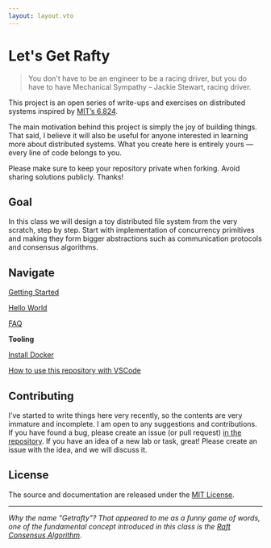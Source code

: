 ```yaml
---
layout: layout.vto
---
```



# Let's Get Rafty

> You don't have to be an engineer to be a racing driver, but you do have to have Mechanical Sympathy
> – Jackie Stewart, racing driver.

This project is an open series of write-ups and exercises on distributed systems inspired by [MIT’s 6.824](https://pdos.csail.mit.edu/archive/6.824-2012/).

The main motivation behind this project is simply the joy of building things. That said, I believe it will also be useful for anyone interested in learning more about distributed systems. What you create here is entirely yours — every line of code belongs to you.

Please make sure to keep your repository private when forking. Avoid sharing solutions publicly. Thanks!



## Goal

In this class we will design a toy distributed file system from the very scratch, step by step. Start with implementation of concurrency primitives and making they form bigger abstractions such as communication protocols and consensus algorithms.

## Navigate


[Getting Started](getting-started)

[Hello World](hello-world)



[FAQ](etc/faq)

**Tooling**

[Install Docker](etc/use-docker)

[How to use this repository with VSCode](etc/use-vscode)


## Contributing

I've started to write things here very recently, so the contents are very immature and incomplete. I am open to any suggestions and contributions.
If you have found a bug, please create an issue (or pull request) [in the repository](https://github.com/sidosera/getrafty).
If you have an idea of a new lab or task, great! Please create an issue with the idea, and we will discuss it.


## License

The source and documentation are released under the [MIT License](https://github.com/sidosera/getrafty/blob/main/LICENSE).

---
*Why the name "Getrafty"? That appeared to me as a funny game of words, one of the fundamental concept introduced in this class is the [Raft Consensus Algorithm](https://raft.github.io/)*.



